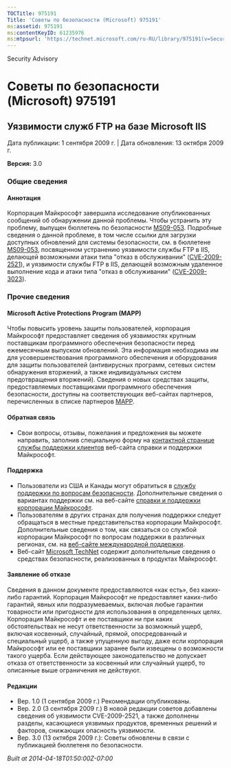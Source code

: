 ```yaml
---
TOCTitle: 975191
Title: 'Советы по безопасности (Microsoft) 975191'
ms:assetid: 975191
ms:contentKeyID: 61235976
ms:mtpsurl: 'https://technet.microsoft.com/ru-RU/library/975191(v=Security.10)'
---
```


Security Advisory

Советы по безопасности (Microsoft) 975191
=========================================

Уязвимости служб FTP на базе Microsoft IIS
------------------------------------------

Дата публикации: 1 сентября 2009 г. | Дата обновления: 13 октября 2009 г.

**Версия:** 3.0

### Общие сведения

#### Аннотация

Корпорация Майкрософт завершила исследование опубликованных сообщений об обнаружении данной проблемы. Чтобы устранить эту проблему, выпущен бюллетень по безопасности [MS09-053](http://go.microsoft.com/fwlink/?linkid=164004). Подробные сведения о данной проблеме, в том числе ссылки для загрузки доступных обновлений для системы безопасности, см. в бюллетене [MS09-053](http://go.microsoft.com/fwlink/?linkid=164004), посвященном устранению уязвимости службы FTP в IIS, делающей возможными атаки типа "отказ в обслуживании" ([CVE-2009-2521](http://www.cve.mitre.org/cgi-bin/cvename.cgi?name=cve-2009-2521)), и уязвимости службы FTP в IIS, делающей возможным удаленное выполнение кода и атаки типа "отказ в обслуживании" ([CVE-2009-3023](http://www.cve.mitre.org/cgi-bin/cvename.cgi?name=cve-2009-3023)).

### Прочие сведения

#### Microsoft Active Protections Program (MAPP)

Чтобы повысить уровень защиты пользователей, корпорация Майкрософт предоставляет сведения об уязвимостях крупным поставщикам программного обеспечения безопасности перед ежемесячным выпуском обновлений. Эта информация необходима им для усовершенствования программного обеспечения и оборудования для защиты пользователей (антивирусных программ, сетевых систем обнаружения вторжений, а также индивидуальных систем предотвращения вторжений). Сведения о новых средствах защиты, предоставляемых поставщиками программного обеспечения безопасности, доступны на соответствующих веб-сайтах партнеров, перечисленных в списке партнеров [MAPP](http://www.microsoft.com/security/msrc/mapp/partners.mspx).

#### Обратная связь

-   Свои вопросы, отзывы, пожелания и предложения вы можете направить, заполнив специальную форму на [контактной странице службы поддержки клиентов](https://support.microsoft.com/common/survey.aspx?scid=sw;en;1257&amp;showpage=1&amp;ws=technet&amp;sd=tech) веб-сайта справки и поддержки Майкрософт.

#### Поддержка

-   Пользователи из США и Канады могут обратиться в [службу поддержки по вопросам безопасности](http://go.microsoft.com/fwlink/?linkid=21131). Дополнительные сведения о вариантах поддержки см. на веб-сайте [справки и поддержки корпорации Майкрософт](http://support.microsoft.com?ln=ru).
-   Пользователям в других странах для получения поддержки следует обращаться в местные представительства корпорации Майкрософт. Дополнительные сведения о том, как связаться со службой корпорации Майкрософт по вопросам поддержки в различных регионах, см. на [веб-сайте международной поддержки](http://go.microsoft.com/fwlink/?linkid=21155).
-   Веб-сайт [Microsoft TechNet](http://go.microsoft.com/fwlink/?linkid=21132) содержит дополнительные сведения о средствах безопасности, реализованных в продуктах Майкрософт.

#### Заявление об отказе

Сведения в данном документе предоставляются «как есть», без каких-либо гарантий. Корпорация Майкрософт не предоставляет каких-либо гарантий, явных или подразумеваемых, включая любые гарантии товарности или пригодности для использования в определенных целях. Корпорация Майкрософт и ее поставщики ни при каких обстоятельствах не несут ответственности за возможный ущерб, включая косвенный, случайный, прямой, опосредованный и специальный ущерб, а также упущенную выгоду, даже если корпорация Майкрософт или ее поставщики заранее были извещены о возможности такого ущерба. Если действующее законодательство не допускает отказа от ответственности за косвенный или случайный ущерб, то описанные выше ограничения не действуют.

#### Редакции

-   Вер. 1.0 (1 сентября 2009 г.) Рекомендации опубликованы.
-   Вер. 2.0 (3 сентября 2009 г.) В новой редакции советов добавлены сведения об уязвимости CVE-2009-2521, а также дополнены разделы, касающиеся уязвимых продуктов, временных решений и факторов, снижающих опасность уязвимости.
-   Вер. 3.0 (13 октября 2009 г.): Советы обновлены в связи с публикацией бюллетеня по безопасности.

*Built at 2014-04-18T01:50:00Z-07:00*
